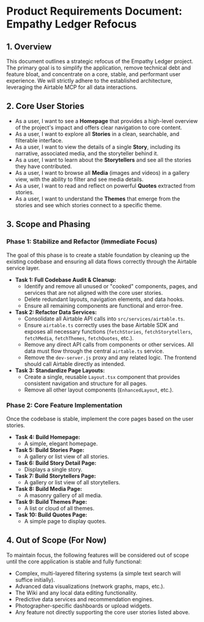 # Product Requirements Document: Empathy Ledger Refocus

## 1. Overview

This document outlines a strategic refocus of the Empathy Ledger project. The primary goal is to simplify the application, remove technical debt and feature bloat, and concentrate on a core, stable, and performant user experience. We will strictly adhere to the established architecture, leveraging the Airtable MCP for all data interactions.

## 2. Core User Stories

- As a user, I want to see a **Homepage** that provides a high-level overview of the project's impact and offers clear navigation to core content.
- As a user, I want to explore all **Stories** in a clean, searchable, and filterable interface.
- As a user, I want to view the details of a single **Story**, including its narrative, associated media, and the storyteller behind it.
- As a user, I want to learn about the **Storytellers** and see all the stories they have contributed.
- As a user, I want to browse all **Media** (images and videos) in a gallery view, with the ability to filter and see media details.
- As a user, I want to read and reflect on powerful **Quotes** extracted from stories.
- As a user, I want to understand the **Themes** that emerge from the stories and see which stories connect to a specific theme.

## 3. Scope and Phasing

### Phase 1: Stabilize and Refactor (Immediate Focus)

The goal of this phase is to create a stable foundation by cleaning up the existing codebase and ensuring all data flows correctly through the Airtable service layer.

- **Task 1: Full Codebase Audit & Cleanup:**
    - Identify and remove all unused or "cooked" components, pages, and services that are not aligned with the core user stories.
    - Delete redundant layouts, navigation elements, and data hooks.
    - Ensure all remaining components are functional and error-free.
- **Task 2: Refactor Data Services:**
    - Consolidate all Airtable API calls into `src/services/airtable.ts`.
    - Ensure `airtable.ts` correctly uses the base Airtable SDK and exposes all necessary functions (`fetchStories`, `fetchStorytellers`, `fetchMedia`, `fetchThemes`, `fetchQuotes`, etc.).
    - Remove any direct API calls from components or other services. All data must flow through the central `airtable.ts` service.
    - Remove the `dev-server.js` proxy and any related logic. The frontend should call Airtable directly as intended.
- **Task 3: Standardize Page Layouts:**
    - Create a single, reusable `Layout.tsx` component that provides consistent navigation and structure for all pages.
    - Remove all other layout components (`EnhancedLayout`, etc.).

### Phase 2: Core Feature Implementation

Once the codebase is stable, implement the core pages based on the user stories.

- **Task 4: Build Homepage:**
    - A simple, elegant homepage.
- **Task 5: Build Stories Page:**
    - A gallery or list view of all stories.
- **Task 6: Build Story Detail Page:**
    - Displays a single story.
- **Task 7: Build Storytellers Page:**
    - A gallery or list view of all storytellers.
- **Task 8: Build Media Page:**
    - A masonry gallery of all media.
- **Task 9: Build Themes Page:**
    - A list or cloud of all themes.
- **Task 10: Build Quotes Page:**
    - A simple page to display quotes.


## 4. Out of Scope (For Now)

To maintain focus, the following features will be considered out of scope until the core application is stable and fully functional:

- Complex, multi-layered filtering systems (a simple text search will suffice initially).
- Advanced data visualizations (network graphs, maps, etc.).
- The Wiki and any local data editing functionality.
- Predictive data services and recommendation engines.
- Photographer-specific dashboards or upload widgets.
- Any feature not directly supporting the core user stories listed above. 